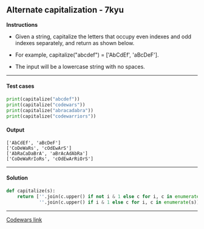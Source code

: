 ## Alternate capitalization - 7kyu

**Instructions**

- Given a string, capitalize the letters that occupy even indexes and odd indexes separately, and return as shown below. 

- For example, capitalize("abcdef") = ['AbCdEf', 'aBcDeF']. 

- The input will be a lowercase string with no spaces.

---

#### Test cases

```python
print(capitalize("abcdef"))
print(capitalize("codewars"))
print(capitalize("abracadabra"))
print(capitalize("codewarriors"))
```

#### Output 
```
['AbCdEf', 'aBcDeF']
['CoDeWaRs', 'cOdEwArS']
['AbRaCaDaBrA', 'aBrAcAdAbRa']
['CoDeWaRrIoRs', 'cOdEwArRiOrS']
```

---

#### Solution

```python
def capitalize(s):
    return [''.join(c.upper() if not i & 1 else c for i, c in enumerate(s)),
            ''.join(c.upper() if i & 1 else c for i, c in enumerate(s))]
```

---

[Codewars link](https://www.codewars.com/kata/59cfc000aeb2844d16000075)
